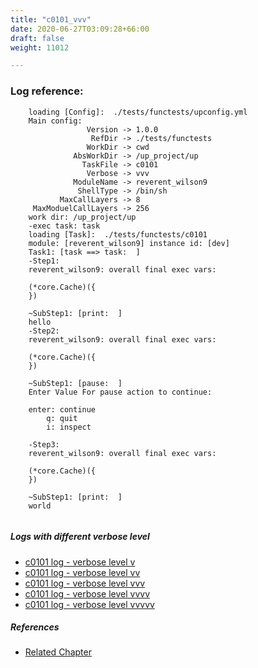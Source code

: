 ```yaml
---
title: "c0101_vvv"
date: 2020-06-27T03:09:28+66:00
draft: false
weight: 11012

---
```


### Log reference: <no value>

```
    loading [Config]:  ./tests/functests/upconfig.yml
    Main config:
                 Version -> 1.0.0
                  RefDir -> ./tests/functests
                 WorkDir -> cwd
              AbsWorkDir -> /up_project/up
                TaskFile -> c0101
                 Verbose -> vvv
              ModuleName -> reverent_wilson9
               ShellType -> /bin/sh
           MaxCallLayers -> 8
     MaxModuelCallLayers -> 256
    work dir: /up_project/up
    -exec task: task
    loading [Task]:  ./tests/functests/c0101
    module: [reverent_wilson9] instance id: [dev]
    Task1: [task ==> task:  ]
    -Step1:
    reverent_wilson9: overall final exec vars:
    
    (*core.Cache)({
    })
    
    ~SubStep1: [print:  ]
    hello
    -Step2:
    reverent_wilson9: overall final exec vars:
    
    (*core.Cache)({
    })
    
    ~SubStep1: [pause:  ]
    Enter Value For pause action to continue: 
    
    enter: continue 
        q: quit
        i: inspect
    
    -Step3:
    reverent_wilson9: overall final exec vars:
    
    (*core.Cache)({
    })
    
    ~SubStep1: [print:  ]
    world
    
```

##### Logs with different verbose level
* [c0101 log - verbose level v](../../logs/c0101_v)
* [c0101 log - verbose level vv](../../logs/c0101_vv)
* [c0101 log - verbose level vvv](../../logs/c0101_vvv)
* [c0101 log - verbose level vvvv](../../logs/c0101_vvvv)
* [c0101 log - verbose level vvvvv](../../logs/c0101_vvvvv)

##### References
* [Related Chapter](../../test-debug/c0101)
